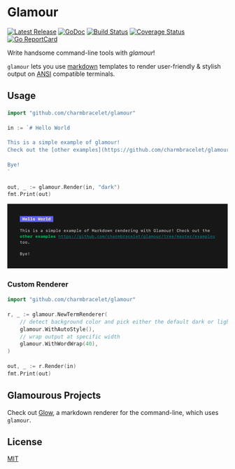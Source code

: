 # Glamour

[![Latest Release](https://img.shields.io/github/release/charmbracelet/glamour.svg)](https://github.com/charmbracelet/glamour/releases)
[![GoDoc](https://godoc.org/github.com/golang/gddo?status.svg)](https://pkg.go.dev/github.com/charmbracelet/glamour?tab=doc)
[![Build Status](https://github.com/charmbracelet/glamour/workflows/build/badge.svg)](https://github.com/charmbracelet/glamour/actions)
[![Coverage Status](https://coveralls.io/repos/github/charmbracelet/glamour/badge.svg?branch=master)](https://coveralls.io/github/charmbracelet/glamour?branch=master)
[![Go ReportCard](http://goreportcard.com/badge/charmbracelet/glamour)](http://goreportcard.com/report/charmbracelet/glamour)

Write handsome command-line tools with *glamour*!

`glamour` lets you use [markdown](https://en.wikipedia.org/wiki/Markdown)
templates to render user-friendly & stylish output on [ANSI](https://en.wikipedia.org/wiki/ANSI_escape_code)
compatible terminals.


## Usage

```go
import "github.com/charmbracelet/glamour"

in := `# Hello World

This is a simple example of glamour!
Check out the [other examples](https://github.com/charmbracelet/glamour/tree/master/examples).

Bye!
`

out, _ := glamour.Render(in, "dark")
fmt.Print(out)
```

![HelloWorld Example](https://github.com/charmbracelet/glamour/raw/master/examples/helloworld/helloworld.png)

### Custom Renderer

```go
import "github.com/charmbracelet/glamour"

r, _ := glamour.NewTermRenderer(
	// detect background color and pick either the default dark or light theme
	glamour.WithAutoStyle(),
	// wrap output at specific width
	glamour.WithWordWrap(40),
)

out, _ := r.Render(in)
fmt.Print(out)
```


## Glamourous Projects

Check out [Glow](https://github.com/charmbracelet/glow), a markdown renderer for
the command-line, which uses `glamour`.


## License

[MIT](https://github.com/charmbracelet/glamour/raw/master/LICENSE)
